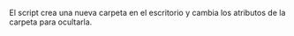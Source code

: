 El script crea una nueva carpeta en el escritorio y cambia los atributos de la carpeta para ocultarla.
